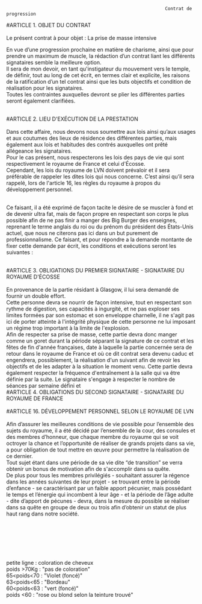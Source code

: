                                                                Contrat de progression


#ARTICLE 1. OBJET DU CONTRAT<br/>
<br/>Le présent contrat à pour objet : La prise de masse intensive

En vue d’une progression prochaine en matière de charisme, ainsi que pour prendre un maximum de muscle, la rédaction d’un contrat liant les différents signataires semble la meilleure option.
<br/>Il sera de mon devoir, en tant qu'instigateur du mouvement vers le temple, de définir, tout au long de cet écrit, en termes clair et explicite, les raisons de la ratification d’un tel contrat ainsi que les buts objectifs et condition de réalisation pour les signataires.
<br/>Toutes les contraintes auxquelles devront se plier les différentes parties seront également clarifiées.


<br/>
#ARTICLE 2. LIEU D'EXÉCUTION DE LA PRESTATION<br/>
<br/>Dans cette affaire, nous devons nous soumettre aux lois ainsi qu’aux usages et aux coutumes des lieux de résidence des différentes parties, mais également aux lois et habitudes des contrés auxquelles ont prêté allégeance les signataires.
<br/>Pour le cas présent, nous respecterons les lois des pays de vie qui sont respectivement le royaume de France et celui d'Écosse.
<br/>Cependant, les lois du royaume de LVN doivent prévaloir et il sera préférable de rappeler les dites lois qui nous concerne. C’est ainsi qu’il sera rappelé, lors de l'article 16, les règles du royaume à propos du développement personnel.

<br/>Ce faisant, il a été exprimé de façon tacite le désire de se muscler à fond et de devenir ultra fat, mais de façon propre en respectant son corps le plus possible afin de ne pas finir a manger des Big Burger des enseignes, reprenant le terme anglais du roi ou du prénom du président des États-Unis actuel, que nous ne citerons pas ici dans un but purement de professionnalisme. Ce faisant, et pour répondre a la demande montante de fixer cette demande par écrit, les conditions et exécutions seront les suivantes :

<br/>
#ARTICLE 3. OBLIGATIONS DU PREMIER SIGNATAIRE - SIGNATAIRE DU ROYAUME D'ÉCOSSE<br/>
<br/>En provenance de la partie résidant à Glasgow, il lui sera demandé de fournir un double effort.
<br/>Cette personne devra se nourrir de façon intensive, tout en respectant son rythme de digestion, ses capacités à ingurgité, et ne pas exploser ses limites formées par son estomac et son enveloppe charnelle, il ne s'agit pas ici de porter atteinte à l'intégrité physique de cette personne ne lui imposant un régime trop important à la limite de l'explosion.
<br/>Afin de respecter sa prise de masse, cette partie devra donc manger comme un goret durant la période séparant la signature de ce contrat et les fêtes de fin d'année françaises, date à laquelle la partie concernée sera de retour dans le royaume de France et où ce dit contrat sera devenu caduc et engendrera, possiblement, la réalisation d'un suivant afin de revoir les objectifs et de les adapter à la situation le moment venu. Cette partie devra également respecter la fréquence d'entraînement à la salle qui va être définie par la suite. Le signataire s'engage à respecter le nombre de séances par semaine défini et

<br/>
#ARTICLE 4. OBLIGATIONS DU SECOND SIGNATAIRE - SIGNATAIRE DU ROYAUME DE FRANCE<br/>


<br/>
#ARTICLE 16. DÉVELOPPEMENT PERSONNEL SELON LE ROYAUME DE LVN<br/>
<br/>Afin d’assurer les meilleures conditions de vie possible pour l’ensemble des sujets du royaume, il a été décidé par l’ensemble de la cour, des consules et des membres d’honneur, que chaque membre du royaume qui se voit octroyer la chance et l’opportunité de réaliser de grands projets dans sa vie, a pour obligation de tout mettre en œuvre pour permettre la réalisation de ce dernier.
<br/>Tout sujet étant dans une période de sa vie dite “de transition” se verra obtenir un bonus de motivation afin de s'accomplir dans sa quête.
<br/>De plus pour tous les membres privilégiés - souhaitant assurer la régence dans les années suivantes de leur projet - se trouvant entre la période d’enfance - se caractérisant par un faible apport pécunier, mais possédant le temps et l’énergie qui incombent à leur âge - et la période de l’âge adulte - dite d’apport de pécunes - devra, dans la mesure du possible se réaliser dans sa quête en groupe de deux ou trois afin d’obtenir un statut de plus haut rang dans notre société.


<br/><br/><br/><br/><br/>

petite ligne :
coloration de cheveux
<br/>poids >70Kg : "pas de coloration"
<br/>65<poids<70 : "Violet (foncé)"
<br/>63<poids<65 : "Bordeau"
<br/>60<poids<63 : "vert (foncé)"
<br/>poids <60 : "rose ou blond selon la teinture trouvé"
